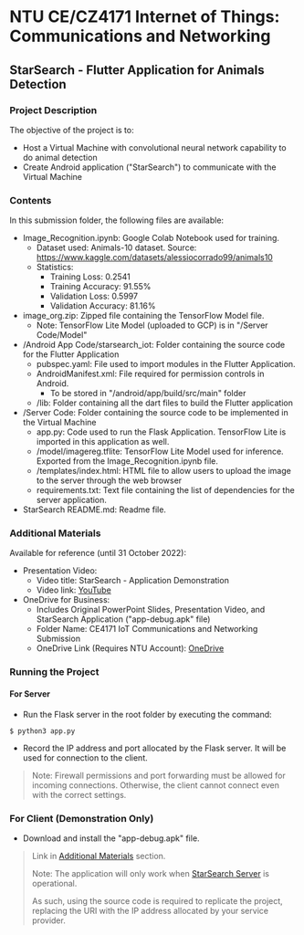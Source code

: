 # NTU CE/CZ4171 Internet of Things: Communications and Networking

## StarSearch - Flutter Application for Animals Detection

### Project Description
The objective of the project is to:
- Host a Virtual Machine with convolutional neural network capability to do animal detection
- Create Android application ("StarSearch") to communicate with the Virtual Machine

### Contents
In this submission folder, the following files are available:
- Image_Recognition.ipynb: Google Colab Notebook used for training.
    - Dataset used: Animals-10 dataset. Source: https://www.kaggle.com/datasets/alessiocorrado99/animals10
    - Statistics: 
        - Training Loss: 0.2541
        - Training Accuracy: 91.55%
        - Validation Loss: 0.5997
        - Validation Accuracy: 81.16%
- image_org.zip: Zipped file containing the TensorFlow Model file.
    - Note: TensorFlow Lite Model (uploaded to GCP) is in "/Server Code/Model"
- /Android App Code/starsearch_iot: Folder containing the source code for the Flutter Application
    - pubspec.yaml: File used to import modules in the Flutter Application.
    - AndroidManifest.xml: File required for permission controls in Android.
        - To be stored in "/android/app/build/src/main" folder
    - /lib: Folder containing all the dart files to build the Flutter application
- /Server Code: Folder containing the source code to be implemented in the Virtual Machine
    - app.py: Code used to run the Flask Application. TensorFlow Lite is imported in this application as well.
    - /model/imagereg.tflite: TensorFlow Lite Model used for inference. Exported from the Image_Recognition.ipynb file.
    - /templates/index.html: HTML file to allow users to upload the image to the server through the web browser
    - requirements.txt: Text file containing the list of dependencies for the server application.
- StarSearch README.md: Readme file.

### Additional Materials
Available for reference (until 31 October 2022):
- Presentation Video:
    - Video title: StarSearch - Application Demonstration
    - Video link: [YouTube](https://www.youtube.com/watch?v=nJmaZFWRzYg&ab_channel=LohSeng)
- OneDrive for Business:
    - Includes Original PowerPoint Slides, Presentation Video, and StarSearch Application ("app-debug.apk" file)
    - Folder Name: CE4171 IoT Communications and Networking Submission
    - OneDrive Link (Requires NTU Account): [OneDrive](https://entuedu-my.sharepoint.com/:f:/g/personal/chew0398_e_ntu_edu_sg/Emj_zpfwwIFIsV6FvPUWy74BKpbeoxSAMifYQp7lwmaxlw?e=xPXewR)

### Running the Project
#### For Server
- Run the Flask server in the root folder by executing the command:
```
$ python3 app.py
```
- Record the IP address and port allocated by the Flask server. It will be used for connection to the client.
> Note: Firewall permissions and port forwarding must be allowed for incoming connections. Otherwise, the client cannot connect even with the correct settings.

### For Client (Demonstration Only)
- Download and install the "app-debug.apk" file.
> Link in [Additional Materials](#additional-materials) section.
> 
> Note: The application will only work when [StarSearch Server](http://starsearch.lohseng.tech:8080) is operational.
> 
> As such, using the source code is required to replicate the project, replacing the URI with the IP address allocated by your service provider.
